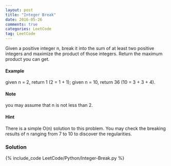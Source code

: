 ```yaml
---
layout: post
title: "Integer Break"
date: 2016-05-26
comments: true
categories: LeetCode
tag: LeetCode
---
```



Given a positive integer n, break it into the sum of at least two positive integers and maximize the product of those integers. Return the maximum product you can get.

#### Example
 given n = 2, return 1 (2 = 1 + 1); given n = 10, return 36 (10 = 3 + 3 + 4).

#### Note 
you may assume that n is not less than 2.

#### Hint

There is a simple O(n) solution to this problem.
You may check the breaking results of n ranging from 7 to 10 to discover the regularities.

<!--more-->
### Solution
{% include_code LeetCode/Python/Integer-Break.py %}
